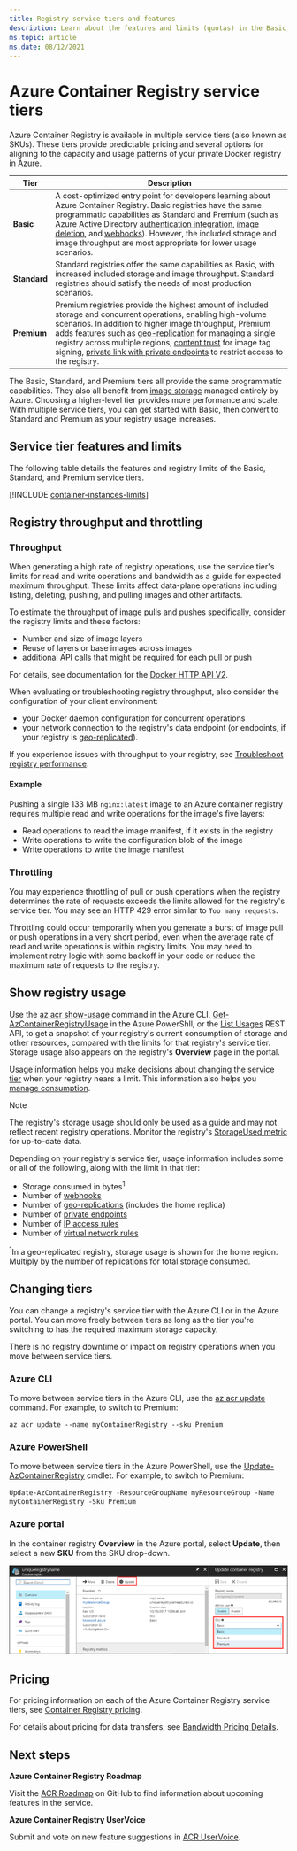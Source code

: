 ```yaml
---
title: Registry service tiers and features
description: Learn about the features and limits (quotas) in the Basic, Standard, and Premium service tiers (SKUs) of Azure Container Registry.
ms.topic: article
ms.date: 08/12/2021
---
```


# Azure Container Registry service tiers

Azure Container Registry is available in multiple service tiers (also known as SKUs). These tiers provide predictable pricing and several options for aligning to the capacity and usage patterns of your private Docker registry in Azure.

| Tier | Description |
| --- | ----------- |
| **Basic** | A cost-optimized entry point for developers learning about Azure Container Registry. Basic registries have the same programmatic capabilities as Standard and Premium (such as Azure Active Directory [authentication integration](container-registry-authentication.md#individual-login-with-azure-ad), [image deletion][container-registry-delete], and [webhooks][container-registry-webhook]). However, the included storage and image throughput are most appropriate for lower usage scenarios. |
| **Standard** | Standard registries offer the same capabilities as Basic, with increased included storage and image throughput. Standard registries should satisfy the needs of most production scenarios. |
| **Premium** | Premium registries provide the highest amount of included storage and concurrent operations, enabling high-volume scenarios. In addition to higher image throughput, Premium adds features such as [geo-replication][container-registry-geo-replication] for managing a single registry across multiple regions, [content trust](container-registry-content-trust.md) for image tag signing, [private link with private endpoints](container-registry-private-link.md) to restrict access to the registry. |

The Basic, Standard, and Premium tiers all provide the same programmatic capabilities. They also all benefit from [image storage][container-registry-storage] managed entirely by Azure. Choosing a higher-level tier provides more performance and scale. With multiple service tiers, you can get started with Basic, then convert to Standard and Premium as your registry usage increases.

## Service tier features and limits

The following table details the features and registry limits of the Basic, Standard, and Premium service tiers.

[!INCLUDE [container-instances-limits](../../includes/container-registry-limits.md)]

## Registry throughput and throttling

### Throughput 

When generating a high rate of registry operations, use the service tier's limits for read and write operations and bandwidth as a guide for expected maximum throughput. These limits affect data-plane operations including listing, deleting, pushing, and pulling images and other artifacts.

To estimate the throughput of image pulls and pushes specifically, consider the registry limits and these factors: 

* Number and size of image layers
* Reuse of layers or base images across images
* additional API calls that might be required for each pull or push

For details, see documentation for the [Docker HTTP API V2](https://docs.docker.com/registry/spec/api/).

When evaluating or troubleshooting registry throughput, also consider the configuration of your client environment:

* your Docker daemon configuration for concurrent operations
* your network connection to the registry's data endpoint (or endpoints, if your registry is [geo-replicated](container-registry-geo-replication.md)).

If you experience issues with throughput to your registry, see [Troubleshoot registry performance](container-registry-troubleshoot-performance.md). 

#### Example

Pushing a single 133 MB `nginx:latest` image to an Azure container registry requires multiple read and write operations for the image's five layers: 

* Read operations to read the image manifest, if it exists in the registry
* Write operations to write the configuration blob of the image
* Write operations to write the image manifest

### Throttling

You may experience throttling of pull or push operations when the registry determines the rate of requests exceeds the limits allowed for the registry's service tier. You may see an HTTP 429 error similar to `Too many requests`.

Throttling could occur temporarily when you generate a burst of image pull or push operations in a very short period, even when the average rate of read and write operations is within registry limits. You may need to implement retry logic with some backoff in your code or reduce the maximum rate of requests to the registry.

## Show registry usage

Use the [az acr show-usage](/cli/azure/acr#az-acr-show-usage) command in the Azure CLI, [Get-AzContainerRegistryUsage](/powershell/module/az.containerregistry/get-azcontainerregistryusage) in the Azure PowerShll, or the [List Usages](/rest/api/containerregistry/registries/list-usages) REST API, to get a snapshot of your registry's current consumption of storage and other resources, compared with the limits for that registry's service tier. Storage usage also appears on the registry's **Overview** page in the portal.

Usage information helps you make decisions about [changing the service tier](#changing-tiers) when your registry nears a limit. This information also helps you [manage consumption](container-registry-best-practices.md#manage-registry-size). 

> [!NOTE]
> The registry's storage usage should only be used as a guide and may not reflect recent registry operations. Monitor the registry's [StorageUsed metric](monitor-service-reference.md#container-registry-metrics) for up-to-date data. 

Depending on your registry's service tier, usage information includes some or all of the following, along with the limit in that tier:

* Storage consumed in bytes<sup>1</sup>
* Number of [webhooks](container-registry-webhook.md)
* Number of [geo-replications](container-registry-geo-replication.md) (includes the home replica)
* Number of [private endpoints](container-registry-private-link.md)
* Number of [IP access rules](container-registry-access-selected-networks.md)
* Number of [virtual network rules](container-registry-vnet.md)

<sup>1</sup>In a geo-replicated registry, storage usage is shown for the home region. Multiply by the number of replications for total storage consumed.

## Changing tiers

You can change a registry's service tier with the Azure CLI or in the Azure portal. You can move freely between tiers as long as the tier you're switching to has the required maximum storage capacity. 

There is no registry downtime or impact on registry operations when you move between service tiers.

### Azure CLI

To move between service tiers in the Azure CLI, use the [az acr update][az-acr-update] command. For example, to switch to Premium:

```azurecli
az acr update --name myContainerRegistry --sku Premium
```

### Azure PowerShell

To move between service tiers in the Azure PowerShell, use the [Update-AzContainerRegistry][update-azcontainerregistry] cmdlet. For example, to switch to Premium:

```azurepowershell
Update-AzContainerRegistry -ResourceGroupName myResourceGroup -Name myContainerRegistry -Sku Premium
```

### Azure portal

In the container registry **Overview** in the Azure portal, select **Update**, then select a new **SKU** from the SKU drop-down.

![Update container registry SKU in Azure portal][update-registry-sku]

## Pricing

For pricing information on each of the Azure Container Registry service tiers, see [Container Registry pricing][container-registry-pricing].

For details about pricing for data transfers, see [Bandwidth Pricing Details](https://azure.microsoft.com/pricing/details/bandwidth/). 

## Next steps

**Azure Container Registry Roadmap**

Visit the [ACR Roadmap][acr-roadmap] on GitHub to find information about upcoming features in the service.

**Azure Container Registry UserVoice**

Submit and vote on new feature suggestions in [ACR UserVoice][container-registry-uservoice].

<!-- IMAGES -->
[update-registry-sku]: ./media/container-registry-skus/update-registry-sku.png

<!-- LINKS - External -->
[acr-roadmap]: https://aka.ms/acr/roadmap
[container-registry-pricing]: https://azure.microsoft.com/pricing/details/container-registry/
[container-registry-uservoice]: https://feedback.azure.com/d365community/forum/180a533d-0d25-ec11-b6e6-000d3a4f0858

<!-- LINKS - Internal -->
[az-acr-update]: /cli/azure/acr#az_acr_update
[update-azcontainerregistry]: /powershell/module/az.containerregistry/update-azcontainerregistry
[container-registry-geo-replication]: container-registry-geo-replication.md
[container-registry-storage]: container-registry-storage.md
[container-registry-delete]: container-registry-delete.md
[container-registry-webhook]: container-registry-webhook.md
